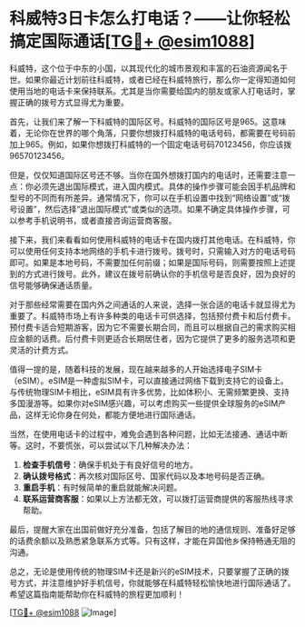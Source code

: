 # 科威特3日卡怎么打电话？——让你轻松搞定国际通话[[TG💪+ @esim1088](https://t.me/s/esim1088)]

科威特，这个位于中东的小国，以其现代化的城市景观和丰富的石油资源闻名于世。如果你最近计划前往科威特，或者已经在科威特旅行，那么你一定得知道如何使用当地的电话卡来保持联系。尤其是当你需要给国内的朋友或家人打电话时，掌握正确的拨号方式显得尤为重要。

首先，让我们来了解一下科威特的国际区号。科威特的国际区号是965。这意味着，无论你在世界的哪个角落，只要你想拨打科威特的电话号码，都需要在号码前加上965。例如，如果你想拨打科威特的一个固定电话号码70123456，你应该拨96570123456。

但是，仅仅知道国际区号还不够。当你在国外想拨打国内的电话时，还需要注意一点：你必须先退出国际模式，进入国内模式。具体的操作步骤可能会因手机品牌和型号的不同而有所差异。通常情况下，你可以在手机设置中找到“网络设置”或“拨号设置”，然后选择“退出国际模式”或类似的选项。如果不确定具体操作步骤，可以参考手机说明书，或者直接咨询运营商客服。

接下来，我们来看看如何使用科威特的电话卡在国内拨打其他电话。在科威特，你可以使用任何支持本地网络的手机卡进行拨号。拨号时，只需输入对方的电话号码即可。如果是本地号码，不需要加任何前缀；如果是国际号码，则需要按照上述提到的方式进行拨号。此外，建议在拨号前确认你的手机信号是否良好，因为良好的信号能够确保通话质量。

对于那些经常需要在国内外之间通话的人来说，选择一张合适的电话卡就显得尤为重要了。科威特市场上有许多种类的电话卡可供选择，包括预付费卡和后付费卡。预付费卡适合短期游客，因为它不需要长期合同，而且可以根据自己的需求购买相应金额的话费。后付费卡则更适合长期居住者，因为它提供了更多的服务选项和更灵活的计费方式。

值得一提的是，随着科技的发展，现在越来越多的人开始选择电子SIM卡（eSIM）。eSIM是一种虚拟SIM卡，可以直接通过网络下载到支持它的设备上。与传统物理SIM卡相比，eSIM具有许多优势，比如体积小、无需频繁更换、支持多国漫游等。如果你对eSIM感兴趣，可以考虑购买一些提供全球服务的eSIM产品，这样无论你身在何处，都能方便地进行国际通话。

当然，在使用电话卡的过程中，难免会遇到各种问题，比如无法接通、通话中断等。这时，不要慌张，可以尝试以下几种解决办法：

1. **检查手机信号**：确保手机处于有良好信号的地方。
2. **确认拨号格式**：再次核对国际区号、国家代码以及本地号码是否正确。
3. **重启手机**：有时候简单的重启就能解决问题。
4. **联系运营商客服**：如果以上方法都无效，可以拨打运营商提供的客服热线寻求帮助。

最后，提醒大家在出国前做好充分准备，包括了解目的地的通信规则、准备好足够的话费余额以及熟悉紧急联系方式等。只有这样，才能在异国他乡保持畅通无阻的沟通。

总之，无论是使用传统的物理SIM卡还是新兴的eSIM技术，只要掌握了正确的拨号方式，并注意维护好手机信号，你就能够在科威特轻松愉快地进行国际通话了。希望这篇指南能帮助你在科威特的旅程更加顺利！

[[TG💪+ @esim1088](https://t.me/s/esim1088) ![Image](https://i.postimg.cc/4NQfJmqS/Snipaste-2025-05-13-00-14-12.png)]